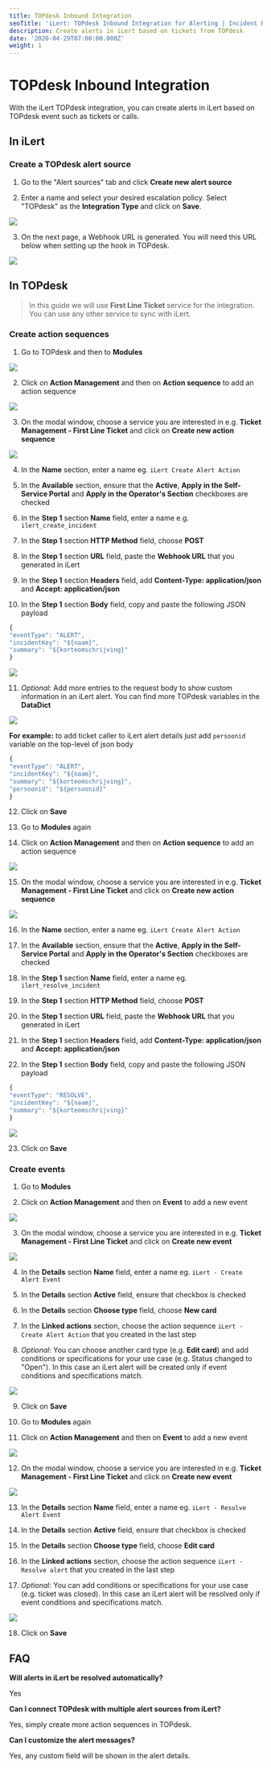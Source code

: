 ```yaml
---
title: TOPdesk Inbound Integration
seoTitle: 'iLert: TOPdesk Inbound Integration for Alerting | Incident Response | Uptime'
description: Create alerts in iLert based on tickets from TOPdesk
date: '2020-04-29T07:00:00.000Z'
weight: 1
---
```


# TOPdesk Inbound Integration

With the iLert TOPdesk integration, you can create alerts in iLert based on TOPdesk event such as tickets or calls.

## In iLert <a id="in-ilert"></a>

### Create a TOPdesk alert source <a id="create-alert-source"></a>

1. Go to the "Alert sources" tab and click **Create new alert source**

2. Enter a name and select your desired escalation policy. Select "TOPdesk" as the **Integration Type** and click on **Save**.

![](../../.gitbook/assets/tpdki1.png)

3. On the next page, a Webhook URL is generated. You will need this URL below when setting up the hook in TOPdesk.

![](../../.gitbook/assets/tpdki2.png)

## In TOPdesk <a id="in-topdesk"></a>

> In this guide we will use **First Line Ticket** service for the integration. You can use any other service to sync with iLert.

### Create action sequences <a id="create-action-sequences"></a>

1. Go to TOPdesk and then to **Modules**

![](../../.gitbook/assets/tpdki3.png)

2. Click on **Action Management** and then on **Action sequence** to add an action sequence

![](../../.gitbook/assets/tpdki4.png)

3. On the modal window, choose a service you are interested in e.g. **Ticket Management - First Line Ticket** and click on **Create new action sequence**

![](../../.gitbook/assets/tpdki5%20%281%29.png)

4. In the **Name** section, enter a name eg. `iLert Create Alert Action`

5. In the **Available** section, ensure that the **Active**, **Apply in the Self-Service Portal** and **Apply in the Operator's Section** checkboxes are checked

6. In the **Step 1** section **Name** field, enter a name e.g. `ilert_create_incident`

7. In the **Step 1** section **HTTP Method** field, choose **POST**

8. In the **Step 1** section **URL** field, paste the **Webhook URL** that you generated in iLert

9. In the **Step 1** section **Headers** field, add **Content-Type: application/json** and **Accept: application/json**

10. In the **Step 1** section **Body** field, copy and paste the following JSON payload

```javascript
{
"eventType": "ALERT",
"incidentKey": "${naam}",
"summary": "${korteomschrijving}"
}
```

![](../../.gitbook/assets/tpdki6.1.png)

11. _Optional_: Add more entries to the request body to show custom information in an iLert alert. You can find more TOPdesk variables in the **DataDict**

![](../../.gitbook/assets/tpdki7.png)

**For example:** to add ticket caller to iLert alert details just add `persoonid` variable on the top-level of json body

```javascript
{
"eventType": "ALERT",
"incidentKey": "${naam}",
"summary": "${korteomschrijving}",
"persoonid": "${persoonid}"
}
```

12. Click on **Save**

13. Go to **Modules** again

14. Click on **Action Management** and then on **Action sequence** to add an action sequence

![](../../.gitbook/assets/tpdki4%20%281%29.png)

15. On the modal window, choose a service you are interested in e.g. **Ticket Management - First Line Ticket** and click on **Create new action sequence**

![](../../.gitbook/assets/tpdki5.png)

16. In the **Name** section, enter a name eg. `iLert Create Alert Action`

17. In the **Available** section, ensure that the **Active**, **Apply in the Self-Service Portal** and **Apply in the Operator's Section** checkboxes are checked

18. In the **Step 1** section **Name** field, enter a name eg. `ilert_resolve_incident`

19. In the **Step 1** section **HTTP Method** field, choose **POST**

20. In the **Step 1** section **URL** field, paste the **Webhook URL** that you generated in iLert

21. In the **Step 1** section **Headers** field, add **Content-Type: application/json** and **Accept: application/json**

22. In the **Step 1** section **Body** field, copy and paste the following JSON payload

```javascript
{
"eventType": "RESOLVE",
"incidentKey": "${naam}",
"summary": "${korteomschrijving}"
}
```

![](../../.gitbook/assets/tpdki6.2.png)

23. Click on **Save**

### Create events <a id="create-events"></a>

1. Go to **Modules**

2. Click on **Action Management** and then on **Event** to add a new event

![](../../.gitbook/assets/tpdki8.png)

3. On the modal window, choose a service you are interested in e.g. **Ticket Management - First Line Ticket** and click on **Create new event**

![](../../.gitbook/assets/tpdki9%20%281%29.png)

4. In the **Details** section **Name** field, enter a name eg. `iLert - Create Alert Event`

5. In the **Details** section **Active** field, ensure that checkbox is checked

6. In the **Details** section **Choose type** field, choose **New card**

7. In the **Linked actions** section, choose the action sequence `iLert - Create Alert Action` that you created in the last step

8. _Optional_: You can choose another card type \(e.g. **Edit card**\) and add conditions or specifications for your use case \(e.g. Status changed to "Open"\). In this case an iLert alert will be created only if event conditions and specifications match.

![](../../.gitbook/assets/tpdki10.1.png)

9. Click on **Save**

10. Go to **Modules** again

11. Click on **Action Management** and then on **Event** to add a new event

![](../../.gitbook/assets/tpdki8%20%281%29.png)

12. On the modal window, choose a service you are interested in e.g. **Ticket Management - First Line Ticket** and click on **Create new event**

![](../../.gitbook/assets/tpdki9.png)

13. In the **Details** section **Name** field, enter a name eg. `iLert - Resolve Alert Event`

14. In the **Details** section **Active** field, ensure that checkbox is checked

15. In the **Details** section **Choose type** field, choose **Edit card**

16. In the **Linked actions** section, choose the action sequence `iLert - Resolve alert` that you created in the last step

17. _Optional_: You can add conditions or specifications for your use case \(e.g. ticket was closed\). In this case an iLert alert will be resolved only if event conditions and specifications match.

![](../../.gitbook/assets/tpdki10.2.png)

18. Click on **Save**

## FAQ <a id="faq"></a>

**Will alerts in iLert be resolved automatically?**

Yes

**Can I connect TOPdesk with multiple alert sources from iLert?**

Yes, simply create more action sequences in TOPdesk.

**Can I customize the alert messages?**

Yes, any custom field will be shown in the alert details.

